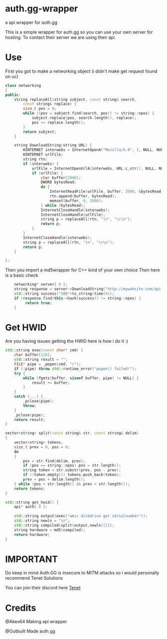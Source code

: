 # auth.gg-wrapper
a api wrapper for auth.gg

This is a simple wrapper for auth.gg so you can use your own server for hosting.
To contact their server we are using their api.

# Use

First you got to make a networking object (i didn't  make get request found on uc)
```cpp
class networking
{
public:
	string replaceAll(string subject, const string& search,
		const string& replace) {
		size_t pos = 0;
		while ((pos = subject.find(search, pos)) != string::npos) {
			subject.replace(pos, search.length(), replace);
			pos += replace.length();
		}
		return subject;
	}

	string DownloadString(string URL) {
		HINTERNET interwebs = InternetOpenA("Mozilla/5.0", 1, NULL, NULL, NULL);
		HINTERNET urlFile;
		string rtn;
		if (interwebs) {
			urlFile = InternetOpenUrlA(interwebs, URL.c_str(), NULL, NULL, NULL, NULL);
			if (urlFile) {
				char buffer[2000];
				DWORD bytesRead;
				do {
					InternetReadFile(urlFile, buffer, 2000, &bytesRead);
					rtn.append(buffer, bytesRead);
					memset(buffer, 0, 2000);
				} while (bytesRead);
				InternetCloseHandle(interwebs);
				InternetCloseHandle(urlFile);
				string p = replaceAll(rtn, "|n", "\r\n");
				return p;
			}
		}
		InternetCloseHandle(interwebs);
		string p = replaceAll(rtn, "|n", "\r\n");
		return p;
	}

};
```

Then you import a md5wrapper for C++ kind of your own choice
Then here is a basic check

```cpp
	networking* server{ 0 };
	string response = server->DownloadString("http://mywebsite.com/api.php?check&token=" + license + "&hash=" + hwid);
	std::string success("200"+to_string(time(0));
	if (response.find(this->hash(success)) != string::npos) {
		 return true;
	}
```


# Get HWID

Are you having issues getting the HWID here is how i do it :)

```cpp
std::string exec(const char* cmd) {
	char buffer[128];
	std::string result = "";
	FILE* pipe = _popen(cmd, "r");
	if (!pipe) throw std::runtime_error("popen() failed!");
	try {
		while (fgets(buffer, sizeof buffer, pipe) != NULL) {
			result += buffer;
		}
	}
	catch (...) {
		_pclose(pipe);
		throw;
	}
	_pclose(pipe);
	return result;
}

vector<string> split(const string& str, const string& delim)
{
	vector<string> tokens;
	size_t prev = 0, pos = 0;
	do
	{
		pos = str.find(delim, prev);
		if (pos == string::npos) pos = str.length();
		string token = str.substr(prev, pos - prev);
		if (!token.empty()) tokens.push_back(token);
		prev = pos + delim.length();
	} while (pos < str.length() && prev < str.length());
	return tokens;
}

std::string get_hwid() {
	api* auth{ 0 };
	
	std::string output(exec("wmic diskdrive get serialnumber"));
	std::string newln = "\n";
	std::string compiled(split(output,newln)[1]);
	string hardware = md5(compiled);
	return hardware;
}
```



# IMPORTANT

Do keep in mind Auth.GG is insecure to MITM attacks so i would personally recommend Tenet Solutions

You can join their discord here [Tenet](https://discord.gg/AVz8umV)



# Credits

@Akex64 Making api wrapper

@Outbuilt Made auth.gg
